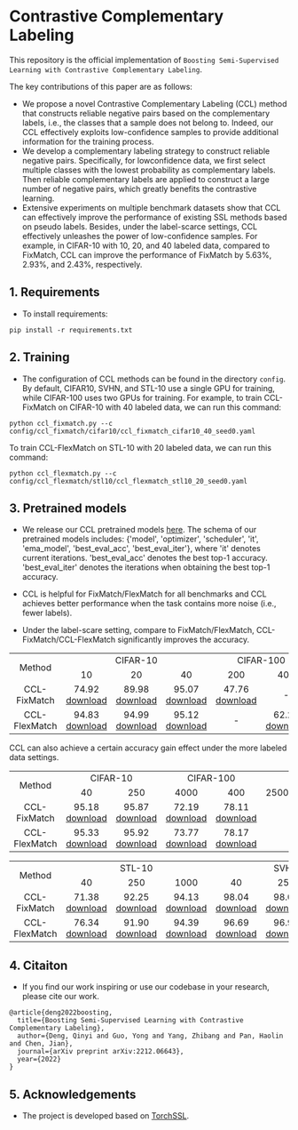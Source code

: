 # Contrastive Complementary Labeling

This repository is the official implementation of ``Boosting Semi-Supervised Learning with Contrastive Complementary Labeling``.

The key contributions of this paper are as follows:

*  We propose a novel Contrastive Complementary Labeling (CCL) method that constructs reliable negative pairs based on the complementary labels, i.e., the classes that a sample does not belong to. Indeed, our CCL effectively exploits low-confidence samples to provide additional information for the training process.
*  We develop a complementary labeling strategy to construct reliable negative pairs. Specifically, for lowconfidence data, we first select multiple classes with the lowest probability as complementary labels. Then reliable complementary labels are applied to construct a large number of negative pairs, which greatly benefits the contrastive learning.
*  Extensive experiments on multiple benchmark datasets show that CCL can effectively improve the performance of existing SSL methods based on pseudo labels. Besides, under the label-scarce settings, CCL effectively unleashes the power of low-confidence samples. For example, in CIFAR-10 with 10, 20, and 40 labeled data, compared to FixMatch, CCL can improve the performance of FixMatch by 5.63%, 2.93%, and 2.43%, respectively.

## 1. Requirements

* To install requirements: 

```
pip install -r requirements.txt
```

## 2. Training

* The configuration of CCL methods can be found in the directory ```config```. By default, CIFAR10, SVHN, and STL-10 use a single GPU for training, while CIFAR-100 uses two GPUs for training. For example, to train CCL-FixMatch on CIFAR-10 with 40 labeled data, we can run this command:

```
python ccl_fixmatch.py --c config/ccl_fixmatch/cifar10/ccl_fixmatch_cifar10_40_seed0.yaml
```
To train CCL-FlexMatch on STL-10 with 20 labeled data, we can run this command:
```
python ccl_flexmatch.py --c config/ccl_flexmatch/stl10/ccl_flexmatch_stl10_20_seed0.yaml
```

## 3. Pretrained models

* We  release our CCL pretrained models [here](https://github.com/qinyideng/ccl/releases/tag/v0.1). The schema of our pretrained models includes: {'model', 'optimizer', 'scheduler', 'it', 'ema_model', 'best_eval_acc',  'best_eval_iter'}, where 'it' denotes current iterations. 'best_eval_acc' denotes the best top-1 accuracy. 'best_eval_iter' denotes the iterations when obtaining the best top-1 accuracy.

* CCL is helpful for FixMatch/FlexMatch for all benchmarks and CCL achieves better performance when the task contains more noise (i.e., fewer labels). 

* Under the label-scare setting, compare to FixMatch/FlexMatch, CCL-FixMatch/CCL-FlexMatch significantly improves the accuracy.

<table style="text-align:center">
    <tr>
        <td rowspan="2">Method</td>
        <td colspan="3">CIFAR-10</td>
        <td colspan="2">CIFAR-100</td>
        <td colspan="2">STL-10</td>
    </tr>
    <tr>
        <td>10</td>
        <td>20</td>
        <td>40</td>
        <td>200</td>
        <td>400</td>
        <td>10</td>
        <td>20</td>
    </tr>
    <tr>
        <td>CCL-FixMatch</td>
        <td>74.92 <a href ="https://github.com/qinyideng/ccl/releases/download/v0.1/ccl_fixmatch_cifar10_10_acc.74.92.pth">download</a></td>
        <td>89.98 <a href ="https://github.com/qinyideng/ccl/releases/download/v0.1/ccl_fixmatch_cifar10_20_acc.89.98.pth">download</a></td>
        <td>95.07 <a href ="https://github.com/qinyideng/ccl/releases/download/v0.1/ccl_fixmatch_cifar10_40_acc.95.07.pth">download</a></td>
        <td>47.76 <a href ="https://github.com/qinyideng/ccl/releases/download/v0.1/ccl_fixmatch_stl10_10_acc.47.76.pth">download</a></td>
        <td>-</td>
        <td>54.41 <a href ="https://github.com/qinyideng/ccl/releases/download/v0.1/ccl_fixmatch_cifar100_400_acc.54.41.pth">download</a></td>
        <td>53.23 <a href ="https://github.com/qinyideng/ccl/releases/download/v0.1/ccl_fixmatch_stl10_20_acc.53.23.pth">download</a></td>
    </tr>
    <tr>
        <td>CCL-FlexMatch</td>
        <td>94.83 <a href ="https://github.com/qinyideng/ccl/releases/download/v0.1/ccl_flexmatch_cifar10_10_acc.94.83.pth">download</a></td>
        <td>94.99 <a href ="https://github.com/qinyideng/ccl/releases/download/v0.1/ccl_flexmatch_cifar10_20_acc.94.99.pth">download</a></td>
        <td>95.12 <a href ="https://github.com/qinyideng/ccl/releases/download/v0.1/ccl_flexmatch_cifar10_40_acc.95.12.pth">download</a></td>
        <td>-</td>
        <td>62.20 <a href ="https://github.com/qinyideng/ccl/releases/download/v0.1/ccl_flexmatch_cifar100_400_acc.62.20.pth">download</a></td>
        <td>50.98 <a href ="https://github.com/qinyideng/ccl/releases/download/v0.1/ccl_flexmatch_stl10_10_acc.50.98.pth">download</a></td>
        <td>58.36 <a href ="https://github.com/qinyideng/ccl/releases/download/v0.1/ccl_flexmatch_stl10_20_acc.58.36.pth">download</a></td>
    </tr>
</table>

CCL can also achieve a certain accuracy gain effect under the more labeled data settings.
<table style="text-align:center">
    <tr>
        <td rowspan="2">Method</td>
        <td colspan="2">CIFAR-10</td>
        <td colspan="2">CIFAR-100</td>
    </tr>
    <tr>
        <td>40</td>
        <td>250</td>
        <td>4000</td>
        <td>400</td>
        <td>2500</td>
        <td>10000</td>
    </tr>
    <tr>
        <td>CCL-FixMatch</td>
        <td>95.18 <a href ="https://github.com/qinyideng/ccl/releases/download/v0.1/ccl_fixmatch_cifar10_250_acc.95.18.pth">download</a></td>
        <td>95.87 <a href ="https://github.com/qinyideng/ccl/releases/download/v0.1/ccl_fixmatch_cifar10_4000_acc.95.87.pth">download</a></td>
        <td>72.19 <a href ="https://github.com/qinyideng/ccl/releases/download/v0.1/ccl_fixmatch_cifar100_2500_acc.72.19.pth">download</a></td>
        <td>78.11 <a href ="https://github.com/qinyideng/ccl/releases/download/v0.1/ccl_fixmatch_cifar100_10000_acc.78.11.pth">download</a></td>
    </tr>
    <tr>
        <td>CCL-FlexMatch</td>
        <td>95.33 <a href ="https://github.com/qinyideng/ccl/releases/download/v0.1/ccl_flexmatch_cifar10_250_acc.95.33.pth">download</a></td>
        <td>95.92 <a href ="https://github.com/qinyideng/ccl/releases/download/v0.1/ccl_flexmatch_cifar10_4000_acc.95.92.pth">download</a></td>
        <td>73.77 <a href ="https://github.com/qinyideng/ccl/releases/download/v0.1/ccl_flexmatch_cifar100_2500_acc.73.77.pth">download</a></td>
        <td>78.17 <a href ="https://github.com/qinyideng/ccl/releases/download/v0.1/ccl_flexmatch_cifar100_10000_acc.78.17.pth">download</a></td>
    </tr>
</table>


<table style="text-align:center">
    <tr>
        <td rowspan="2">Method</td>
        <td colspan="3">STL-10</td>
        <td colspan="3">SVHN</td>
    </tr>
    <tr>
        <td>40</td>
        <td>250</td>
        <td>1000</td>
        <td>40</td>
        <td>250</td>
        <td>1000</td>
    </tr>
    <tr>
        <td>CCL-FixMatch</td>
        <td>71.38 <a href ="https://github.com/qinyideng/ccl/releases/download/v0.1/ccl_fixmatch_stl10_40_acc.71.38.pth">download</a></td>
        <td>92.25 <a href ="https://github.com/qinyideng/ccl/releases/download/v0.1/ccl_fixmatch_stl10_250_acc.92.25.pth">download</a></td>
        <td>94.13 <a href ="https://github.com/qinyideng/ccl/releases/download/v0.1/ccl_fixmatch_stl10_1000_acc.94.13.pth">download</a></td>
        <td>98.04 <a href ="https://github.com/qinyideng/ccl/releases/download/v0.1/ccl_fixmatch_svhn_40_acc.98.04.pth">download</a></td>
        <td>98.04 <a href ="https://github.com/qinyideng/ccl/releases/download/v0.1/ccl_fixmatch_svhn_250_acc.98.04.pth">download</a></td>
        <td>98.11 <a href ="https://github.com/qinyideng/ccl/releases/download/v0.1/ccl_fixmatch_svhn_1000_acc.98.11.pth">download</a></td>
    </tr>
    <tr>
        <td>CCL-FlexMatch</td>
        <td>76.34 <a href ="https://github.com/qinyideng/ccl/releases/download/v0.1/ccl_flexmatch_stl10_40_acc.76.34.pth">download</a></td>
        <td>91.90 <a href ="https://github.com/qinyideng/ccl/releases/download/v0.1/ccl_flexmatch_stl10_250_acc.91.90.pth">download</a></td>
        <td>94.39 <a href ="https://github.com/qinyideng/ccl/releases/download/v0.1/ccl_flexmatch_stl10_1000_acc.94.39.pth">download</a></td>
        <td>96.69 <a href ="https://github.com/qinyideng/ccl/releases/download/v0.1/ccl_flexmatch_svhn_40_acc.96.69.pth">download</a></td>
        <td>96.91 <a href ="https://github.com/qinyideng/ccl/releases/download/v0.1/ccl_flexmatch_svhn_250_acc.96.91.pth">download</a></td>
        <td>95.64 <a href ="https://github.com/qinyideng/ccl/releases/download/v0.1/ccl_flexmatch_svhn_1000_acc.95.64.pth">download</a></td>
    </tr>
</table>



## 4. Citaiton 

* If you find our work inspiring or use our codebase in your research, please cite our work.

```
@article{deng2022boosting, 
  title={Boosting Semi-Supervised Learning with Contrastive Complementary Labeling}, 
  author={Deng, Qinyi and Guo, Yong and Yang, Zhibang and Pan, Haolin and Chen, Jian}, 
  journal={arXiv preprint arXiv:2212.06643}, 
  year={2022} 
}
```

## 5. Acknowledgements

* The project is developed based on [TorchSSL](https://github.com/TorchSSL/TorchSSL).
